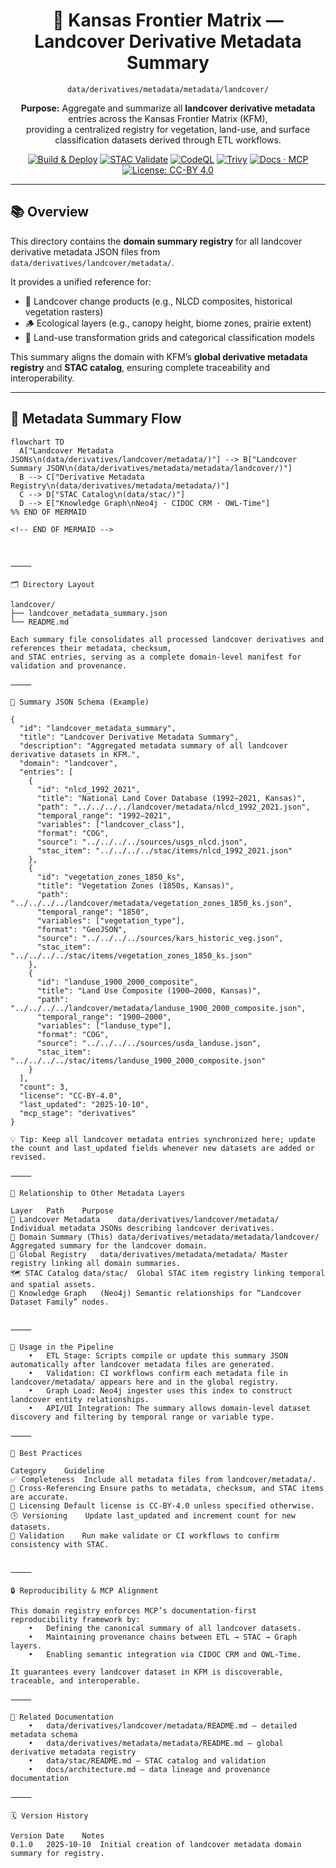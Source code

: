 <div align="center">

# 🌾 Kansas Frontier Matrix — Landcover Derivative Metadata Summary  
`data/derivatives/metadata/metadata/landcover/`

**Purpose:** Aggregate and summarize all **landcover derivative metadata** entries across the Kansas Frontier Matrix (KFM),  
providing a centralized registry for vegetation, land-use, and surface classification datasets derived through ETL workflows.

[![Build & Deploy](https://img.shields.io/github/actions/workflow/status/bartytime4life/Kansas-Frontier-Matrix/site.yml?label=Build%20%26%20Deploy)](../../../../../.github/workflows/site.yml)
[![STAC Validate](https://img.shields.io/badge/STAC-validate-blue)](../../../../../.github/workflows/stac-validate.yml)
[![CodeQL](https://img.shields.io/github/actions/workflow/status/bartytime4life/Kansas-Frontier-Matrix/codeql.yml?label=CodeQL)](../../../../../.github/workflows/codeql.yml)
[![Trivy](https://img.shields.io/badge/Container-Scan-informational)](../../../../../.github/workflows/trivy.yml)
[![Docs · MCP](https://img.shields.io/badge/Docs-MCP-green)](../../../../../docs/)
[![License: CC-BY 4.0](https://img.shields.io/badge/License-CC-BY%204.0-lightgrey)](../../../../../LICENSE)

</div>

---

## 📚 Overview

This directory contains the **domain summary registry** for all landcover derivative metadata JSON files from  
`data/derivatives/landcover/metadata/`.  

It provides a unified reference for:
- 🌿 Landcover change products (e.g., NLCD composites, historical vegetation rasters)  
- 🪵 Ecological layers (e.g., canopy height, biome zones, prairie extent)  
- 🌾 Land-use transformation grids and categorical classification models  

This summary aligns the domain with KFM’s **global derivative metadata registry** and **STAC catalog**, ensuring complete traceability and interoperability.

---

## 🧭 Metadata Summary Flow

```mermaid
flowchart TD
  A["Landcover Metadata JSONs\n(data/derivatives/landcover/metadata/)"] --> B["Landcover Summary JSON\n(data/derivatives/metadata/metadata/landcover/)"]
  B --> C["Derivative Metadata Registry\n(data/derivatives/metadata/metadata/)"]
  C --> D["STAC Catalog\n(data/stac/)"]
  D --> E["Knowledge Graph\nNeo4j · CIDOC CRM · OWL-Time"]
%% END OF MERMAID

<!-- END OF MERMAID -->



⸻

🗂️ Directory Layout

landcover/
├── landcover_metadata_summary.json
└── README.md

Each summary file consolidates all processed landcover derivatives and references their metadata, checksum,
and STAC entries, serving as a complete domain-level manifest for validation and provenance.

⸻

🧾 Summary JSON Schema (Example)

{
  "id": "landcover_metadata_summary",
  "title": "Landcover Derivative Metadata Summary",
  "description": "Aggregated metadata summary of all landcover derivative datasets in KFM.",
  "domain": "landcover",
  "entries": [
    {
      "id": "nlcd_1992_2021",
      "title": "National Land Cover Database (1992–2021, Kansas)",
      "path": "../../../../landcover/metadata/nlcd_1992_2021.json",
      "temporal_range": "1992–2021",
      "variables": ["landcover_class"],
      "format": "COG",
      "source": "../../../../sources/usgs_nlcd.json",
      "stac_item": "../../../../stac/items/nlcd_1992_2021.json"
    },
    {
      "id": "vegetation_zones_1850_ks",
      "title": "Vegetation Zones (1850s, Kansas)",
      "path": "../../../../landcover/metadata/vegetation_zones_1850_ks.json",
      "temporal_range": "1850",
      "variables": ["vegetation_type"],
      "format": "GeoJSON",
      "source": "../../../../sources/kars_historic_veg.json",
      "stac_item": "../../../../stac/items/vegetation_zones_1850_ks.json"
    },
    {
      "id": "landuse_1900_2000_composite",
      "title": "Land Use Composite (1900–2000, Kansas)",
      "path": "../../../../landcover/metadata/landuse_1900_2000_composite.json",
      "temporal_range": "1900–2000",
      "variables": ["landuse_type"],
      "format": "COG",
      "source": "../../../../sources/usda_landuse.json",
      "stac_item": "../../../../stac/items/landuse_1900_2000_composite.json"
    }
  ],
  "count": 3,
  "license": "CC-BY-4.0",
  "last_updated": "2025-10-10",
  "mcp_stage": "derivatives"
}

💡 Tip: Keep all landcover metadata entries synchronized here; update the count and last_updated fields whenever new datasets are added or revised.

⸻

🧩 Relationship to Other Metadata Layers

Layer	Path	Purpose
🌾 Landcover Metadata	data/derivatives/landcover/metadata/	Individual metadata JSONs describing landcover derivatives.
🧾 Domain Summary (This)	data/derivatives/metadata/metadata/landcover/	Aggregated summary for the landcover domain.
🧮 Global Registry	data/derivatives/metadata/metadata/	Master registry linking all domain summaries.
🗺️ STAC Catalog	data/stac/	Global STAC item registry linking temporal and spatial assets.
🧠 Knowledge Graph	(Neo4j)	Semantic relationships for “Landcover Dataset Family” nodes.


⸻

🧠 Usage in the Pipeline
	•	ETL Stage: Scripts compile or update this summary JSON automatically after landcover metadata files are generated.
	•	Validation: CI workflows confirm each metadata file in landcover/metadata/ appears here and in the global registry.
	•	Graph Load: Neo4j ingester uses this index to construct landcover entity relationships.
	•	API/UI Integration: The summary allows domain-level dataset discovery and filtering by temporal range or variable type.

⸻

🧱 Best Practices

Category	Guideline
✅ Completeness	Include all metadata files from landcover/metadata/.
🔗 Cross-Referencing	Ensure paths to metadata, checksum, and STAC items are accurate.
🧾 Licensing	Default license is CC-BY-4.0 unless specified otherwise.
🕓 Versioning	Update last_updated and increment count for new datasets.
🧪 Validation	Run make validate or CI workflows to confirm consistency with STAC.


⸻

🔒 Reproducibility & MCP Alignment

This domain registry enforces MCP’s documentation-first reproducibility framework by:
	•	Defining the canonical summary of all landcover datasets.
	•	Maintaining provenance chains between ETL → STAC → Graph layers.
	•	Enabling semantic integration via CIDOC CRM and OWL-Time.

It guarantees every landcover dataset in KFM is discoverable, traceable, and interoperable.

⸻

🧱 Related Documentation
	•	data/derivatives/landcover/metadata/README.md — detailed metadata schema
	•	data/derivatives/metadata/metadata/README.md — global derivative metadata registry
	•	data/stac/README.md — STAC catalog and validation
	•	docs/architecture.md — data lineage and provenance documentation

⸻

🗓️ Version History

Version	Date	Notes
0.1.0	2025-10-10	Initial creation of landcover metadata domain summary for registry.